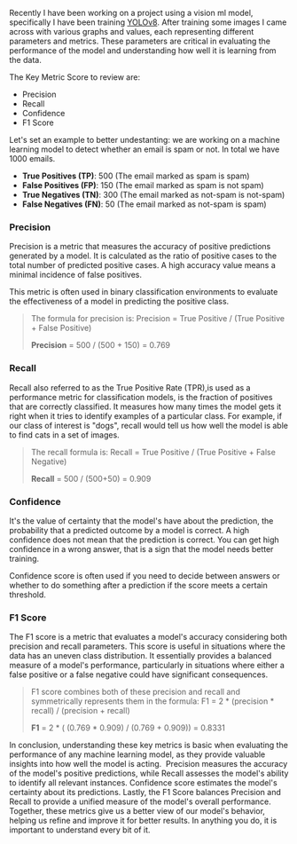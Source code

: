 Recently I have been working on a project using a vision ml model, specifically I have been training [YOLOv8](https://github.com/ultralytics/ultralytics). After training some images I came across with various graphs and values, each representing different parameters and metrics. These parameters are critical in evaluating the performance of the model and understanding how well it is learning from the data.

The Key Metric Score to review are:
- Precision
- Recall
- Confidence
- F1 Score


Let's set an example to better undestanting: we are working on a machine learning model to detect whether an email is spam or not. In total we have 1000 emails.

- **True Positives (TP)**: 500 (The email marked as spam is spam)
- **False Positives (FP)**: 150 (The email marked as spam is not spam)
- **True Negatives (TN)**: 300 (The email marked as  not-spam is not-spam)
- **False Negatives (FN)**: 50 (The email marked as not-spam is spam)



### Precision

Precision is a metric that measures the accuracy of positive predictions generated by a model. It is calculated as the ratio of positive cases to the total number of predicted positive cases. A high accuracy value means a minimal incidence of false positives.

This metric is often used in binary classification environments to evaluate the effectiveness of a model in predicting the positive class.


> The formula for precision is: Precision = True Positive / (True Positive + False Positive)
>
> **Precision** = 500 / (500 + 150) = 0.769



### Recall

Recall also referred to as the True Positive Rate (TPR),is used as a performance metric for classification models, is the fraction of positives that are correctly classified.
It measures how many times the model gets it right when it tries to identify examples of a particular class. For example, if our class of interest is "dogs", recall would tell us how well the model is able to find cats in a set of images.


> The recall formula is: Recall = True Positive / (True Positive + False Negative)
>
> **Recall** = 500 / (500+50) = 0.909


### Confidence

It's the value of certainty that the model's have about the prediction, the probability that a predicted outcome by a model is correct. A high confidence does not mean that the prediction is correct. You can get high confidence in a wrong answer, that is a sign that the model needs better training.

Confidence score is often used if you need to decide between answers or whether to do something after a prediction if the score meets a certain threshold.



### F1 Score

The F1 score is a metric that evaluates a model's accuracy considering both precision and recall parameters. This score is useful in situations where the data has an uneven class distribution. It essentially provides a balanced measure of a model's performance, particularly in situations where either a false positive or a false negative could have significant consequences. 


> F1 score combines both of these precision and recall and symmetrically represents them in the formula: F1 = 2 * (precision * recall) / (precision + recall)
>
> **F1** = 2 * ( (0.769 * 0.909) / (0.769 + 0.909)) = 0.8331 
>

In conclusion, understanding these key metrics is basic when evaluating the performance of any machine learning model, as they provide valuable insights into how well the model is acting.  Precision measures the accuracy of the model's positive predictions, while Recall assesses the model's ability to identify all relevant instances. Confidence score estimates the model's certainty about its predictions. Lastly, the F1 Score balances Precision and Recall to provide a unified measure of the model's overall performance. Together, these metrics give us a better view of our model's behavior, helping us refine and improve it for better results. In anything you do, it is important to understand every bit of it.